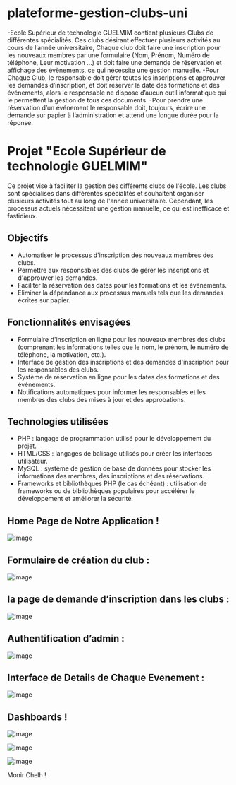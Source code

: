 # plateforme-gestion-clubs-uni
-Ecole Supérieur de technologie GUELMIM contient plusieurs Clubs de différentes spécialités. Ces clubs désirant effectuer plusieurs activités au cours de l’année universitaire, Chaque club doit faire une inscription pour les nouveaux membres par une formulaire (Nom, Prénom, Numéro de téléphone, Leur motivation …) et doit faire une demande de réservation et affichage des évènements, ce qui nécessite une gestion manuelle.
-Pour Chaque Club, le responsable doit gérer toutes les inscriptions et approuver les demandes d’inscription, et doit réserver la date des formations et des événements, alors le responsable ne dispose d’aucun outil informatique qui le permettent la gestion de tous ces documents.
 -Pour prendre une réservation d’un événement le responsable doit, toujours, écrire une demande sur papier à l’administration et attend une longue durée pour la réponse. 

# Projet "Ecole Supérieur de technologie GUELMIM"

Ce projet vise à faciliter la gestion des différents clubs de l'école. Les clubs sont spécialisés dans différentes spécialités et souhaitent organiser plusieurs activités tout au long de l'année universitaire. Cependant, les processus actuels nécessitent une gestion manuelle, ce qui est inefficace et fastidieux.

## Objectifs

- Automatiser le processus d'inscription des nouveaux membres des clubs.
- Permettre aux responsables des clubs de gérer les inscriptions et d'approuver les demandes.
- Faciliter la réservation des dates pour les formations et les événements.
- Éliminer la dépendance aux processus manuels tels que les demandes écrites sur papier.

## Fonctionnalités envisagées

- Formulaire d'inscription en ligne pour les nouveaux membres des clubs (comprenant les informations telles que le nom, le prénom, le numéro de téléphone, la motivation, etc.).
- Interface de gestion des inscriptions et des demandes d'inscription pour les responsables des clubs.
- Système de réservation en ligne pour les dates des formations et des événements.
- Notifications automatiques pour informer les responsables et les membres des clubs des mises à jour et des approbations.

## Technologies utilisées

- PHP : langage de programmation utilisé pour le développement du projet.
- HTML/CSS : langages de balisage utilisés pour créer les interfaces utilisateur.
- MySQL : système de gestion de base de données pour stocker les informations des membres, des inscriptions et des réservations.
- Frameworks et bibliothèques PHP (le cas échéant) : utilisation de frameworks ou de bibliothèques populaires pour accélérer le développement et améliorer la sécurité.


## Home Page de Notre Application !
![image](https://github.com/mconr/plateforme-gestion-clubs-uni/assets/55603967/3b199a14-6c1e-4605-bc99-0d93962382e1)

## Formulaire de création du club :
![image](https://github.com/mconr/plateforme-gestion-clubs-uni/assets/55603967/eb51757c-4ec4-4cd9-b3f4-006db9bf10a2)

## la page de demande d’inscription dans les clubs : 
![image](https://github.com/mconr/plateforme-gestion-clubs-uni/assets/55603967/257bfb34-3856-4875-9a6d-b9a4bfd8e925)

## Authentification d’admin : 
![image](https://github.com/mconr/plateforme-gestion-clubs-uni/assets/55603967/0d4f7833-1d36-453b-bfb7-61c220991ae6)

## Interface de Details de Chaque Evenement :
![image](https://github.com/mconr/plateforme-gestion-clubs-uni/assets/55603967/87d59c6a-58f8-45d2-b930-001734b7ad2a)

## Dashboards !
![image](https://github.com/mconr/plateforme-gestion-clubs-uni/assets/55603967/a241576f-fed4-4a61-bb9d-2e21652d4512)

![image](https://github.com/mconr/plateforme-gestion-clubs-uni/assets/55603967/2ca961bc-adbb-4357-9347-55566227672f)

![image](https://github.com/mconr/plateforme-gestion-clubs-uni/assets/55603967/a0319d10-5a35-4920-9ce6-2d924960ca35)





Monir Chelh !
